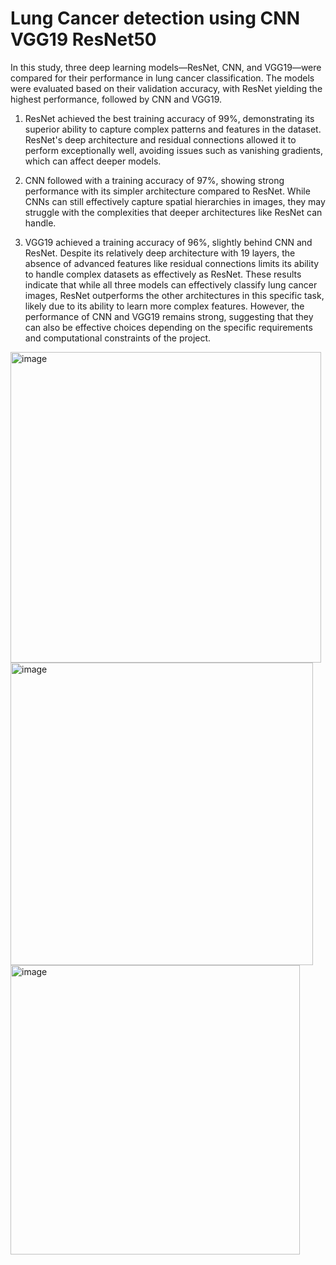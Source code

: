# Lung Cancer detection using CNN VGG19 ResNet50
In this study, three deep learning models—ResNet, CNN, and VGG19—were compared for their
performance in lung cancer classification. The models were evaluated based on their validation
accuracy, with ResNet yielding the highest performance, followed by CNN and VGG19.

1) ResNet achieved the best training accuracy of 99%, demonstrating its superior ability to
capture complex patterns and features in the dataset. ResNet's deep architecture and
residual connections allowed it to perform exceptionally well, avoiding issues such as
vanishing gradients, which can affect deeper models.

2) CNN followed with a training accuracy of 97%, showing strong performance with its
simpler architecture compared to ResNet. While CNNs can still effectively capture
spatial hierarchies in images, they may struggle with the complexities that deeper
architectures like ResNet can handle.

3) VGG19 achieved a training accuracy of 96%, slightly behind CNN and ResNet. Despite
its relatively deep architecture with 19 layers, the absence of advanced features like
residual connections limits its ability to handle complex datasets as effectively as ResNet.
These results indicate that while all three models can effectively classify lung cancer images,
ResNet outperforms the other architectures in this specific task, likely due to its ability to learn
more complex features. However, the performance of CNN and VGG19 remains strong,
suggesting that they can also be effective choices depending on the specific requirements and
computational constraints of the project.

 <img width="497" alt="image" src="https://github.com/user-attachments/assets/339da68c-2887-4c1e-9bfc-014667b43cd0" />   

 <img width="484" alt="image" src="https://github.com/user-attachments/assets/a101cdec-50db-4e6d-b1ba-f4ae2d2af860" />

<img width="463" alt="image" src="https://github.com/user-attachments/assets/abf2e6f5-0919-48bf-8c34-62d3d4e99630" />

 




